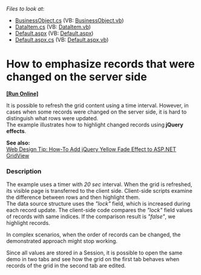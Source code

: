 <!-- default file list -->
*Files to look at*:

* [BusinessObject.cs](./CS/WebSite/App_Code/BusinessObject.cs) (VB: [BusinessObject.vb](./VB/WebSite/App_Code/BusinessObject.vb))
* [DataItem.cs](./CS/WebSite/App_Code/DataItem.cs) (VB: [DataItem.vb](./VB/WebSite/App_Code/DataItem.vb))
* [Default.aspx](./CS/WebSite/Default.aspx) (VB: [Default.aspx](./VB/WebSite/Default.aspx))
* [Default.aspx.cs](./CS/WebSite/Default.aspx.cs) (VB: [Default.aspx.vb](./VB/WebSite/Default.aspx.vb))
<!-- default file list end -->
# How to emphasize records that were changed on the server side
<!-- run online -->
**[[Run Online]](https://codecentral.devexpress.com/e3437/)**
<!-- run online end -->


<p>It is possible to refresh the grid content using a time interval. However, in cases when some records were changed on the server side, it is hard to distinguish what rows were updated.<br />
The example illustrates how to highlight changed records using<strong> jQuery effects</strong>.</p><p><strong>See a</strong><strong>lso</strong><strong>:</strong><br />
<a href="http://community.devexpress.com/blogs/aspnet/archive/2011/06/30/web-design-tip-how-to-add-jquery-yellow-fade-effect-to-asp-net-gridview.aspx"><u>Web Design Tip: How-To Add jQuery Yellow Fade Effect to ASP.NET GridView</u></a></p>


<h3>Description</h3>

<p>The example uses a timer with <i>20 sec</i> interval. When the grid is refreshed, its visible page is transferred to the client side. Client-side scripts examine the difference between rows and then highlight them.<br />
The data source structure uses the <i>&quot;lock&quot;</i> field, which is increased during each record update. The client-side code compares the <i>&quot;lock&quot;</i> field values of records with same indices. If the comparison result is <i>&quot;false&quot;</i>, we highlight records.</p><p>In complex scenarios, when the order of records can be changed, the demonstrated approach might stop working.</p><p>Since all values are stored in a Session, it is possible to open the same demo in two tabs and see how the grid on the first tab behaves when records of the grid in the second tab are edited.</p>

<br/>


